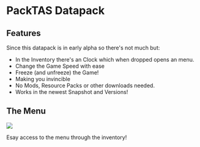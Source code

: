 # PackTAS Datapack

## Features
Since this datapack is in early alpha so there's not much but:

- In the Inventory there's an Clock which when dropped opens an menu.
- Change the Game Speed with ease
- Freeze (and unfreeze) the Game!
- Making you invincible
- No Mods, Resource Packs or other downloads needed.
- Works in the newest Snapshot and Versions!

## The Menu
<img src="https://cdn.modrinth.com/data/1aCdNZmH/images/62cdc5967176c6870c654b07445b67b602e1bfa8.png">

Esay access to the menu through the inventory!
